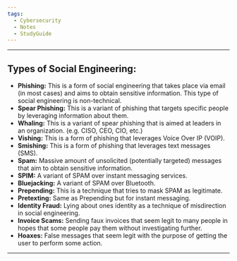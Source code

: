 ```yaml
---
tags:
  - Cybersecurity
  - Notes
  - StudyGuide
---
```

___
## Types of Social Engineering:

- **Phishing:** This is a form of social engineering that takes place via email (in most cases) and aims to obtain sensitive information. This type of social engineering is non-technical.
- **Spear Phishing:** This is a variant of phishing that targets specific people by leveraging information about them.
- **Whaling:** This is a variant of spear phishing that is aimed at leaders in an organization. (e.g. CISO, CEO, CIO, etc.)
- **Vishing:** This is a form of phishing that leverages Voice Over IP (VOIP).
- **Smishing:** This is a form of phishing that leverages text messages (SMS).
- **Spam:** Massive amount of unsolicited (potentially targeted) messages that aim to obtain sensitive information.
- **SPIM:** A variant of SPAM over instant messaging services.
- **Bluejacking:** A variant of SPAM over Bluetooth.
- **Prepending:** This is a technique that tries to mask SPAM as legitimate.
- **Pretexting:** Same as Prepending but for instant messaging.
- **Identity Fraud:** Lying about ones identity as a technique of misdirection in social engineering.
- **Invoice Scams:** Sending faux invoices that seem legit to many people in hopes that some people pay them without investigating further.
- **Hoaxes:** False messages that seem legit with the purpose of getting the user to perform some action.
___